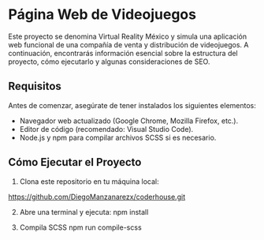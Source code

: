 # Página Web de Videojuegos

Este proyecto se denomina Virtual Reality México y simula una aplicación web funcional de una compañía de venta y distribución de videojuegos.
A continuación, encontrarás información esencial sobre la estructura del proyecto, cómo ejecutarlo y algunas consideraciones de SEO.

## Requisitos

Antes de comenzar, asegúrate de tener instalados los siguientes elementos:

- Navegador web actualizado (Google Chrome, Mozilla Firefox, etc.).
- Editor de código (recomendado: Visual Studio Code).
- Node.js y npm para compilar archivos SCSS si es necesario.

## Cómo Ejecutar el Proyecto

1. Clona este repositorio en tu máquina local:

  https://github.com/DiegoManzanarezx/coderhouse.git

2. Abre una terminal y ejecuta:
    npm install


3. Compila SCSS
    npm run compile-scss
